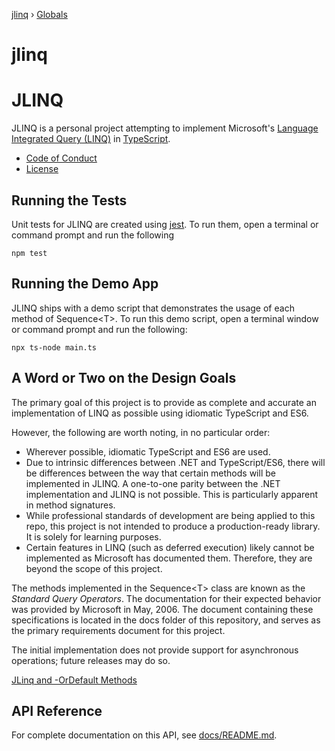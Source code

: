[jlinq](README.md) › [Globals](globals.md)

# jlinq

# JLINQ

JLINQ is a personal project attempting to implement Microsoft's [Language Integrated Query (LINQ)](https://docs.microsoft.com/en-us/dotnet/standard/linq/) in [TypeScript](https://www.typescriptlang.org/docs/).

* [Code of Conduct](CODE_OF_CONDUCT.md)
* [License](LICENSE)

## Running the Tests

Unit tests for JLINQ are created using [jest](https://jestjs.io/). To run them, open a terminal or command prompt and run the following

```
npm test
```

## Running the Demo App

JLINQ ships with a demo script that demonstrates the usage of each method of Sequence&lt;T&gt;. To run this demo script, open a terminal window or command prompt and run the following:

```
npx ts-node main.ts
```

## A Word or Two on the Design Goals

The primary goal of this project is to provide as complete and accurate an implementation of LINQ as possible using idiomatic TypeScript and ES6.

However, the following are worth noting, in no particular order:

- Wherever possible, idiomatic TypeScript and ES6 are used.
- Due to intrinsic differences between .NET and TypeScript/ES6, there will be differences between the way that certain methods will be implemented in JLINQ. A one-to-one parity between the .NET implementation and JLINQ is not possible. This is particularly apparent in method signatures.
- While professional standards of development are being applied to this repo, this project is not intended to produce a production-ready library. It is solely for learning purposes.
- Certain features in LINQ (such as deferred execution) likely cannot be implemented as Microsoft has documented them. Therefore, they are beyond the scope of this project.

The methods implemented in the Sequence&lt;T&gt; class are known as the _Standard Query Operators_. The documentation for their expected behavior was provided by Microsoft in May, 2006. The document containing these specifications is located in the docs folder of this repository, and serves as the primary requirements document for this project.

The initial implementation does not provide support for asynchronous operations; future releases may do so.

[JLinq and -OrDefault Methods](xxxOrDefault.md)

## API Reference

For complete documentation on this API, see [docs/README.md](docs/README.md).

